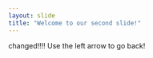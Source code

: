 ```yaml
---
layout: slide
title: "Welcome to our second slide!"
---
```

changed!!!!
Use the left arrow to go back!
